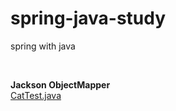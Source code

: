 # spring-java-study
spring with java 

<br>

**Jackson ObjectMapper** <br>
[CatTest.java](src/test/java/com/heedi/spring/model/CatTest.java)
